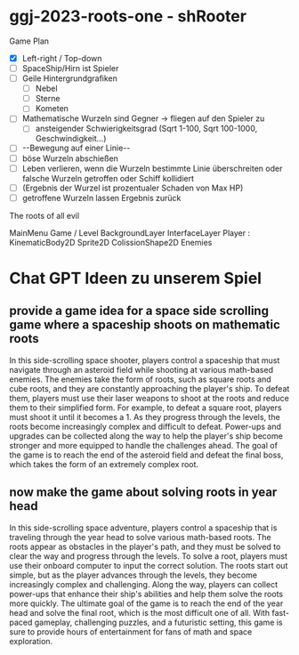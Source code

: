 # ggj-2023-roots-one - shRooter

Game Plan

- [x] Left-right / Top-down
- [ ] SpaceShip/Hirn ist Spieler
- [ ] Geile Hintergrundgrafiken
	- [ ] Nebel
	- [ ] Sterne
	- [ ] Kometen
- [ ] Mathematische Wurzeln sind Gegner -> fliegen auf den Spieler zu
	- [ ] ansteigender Schwierigkeitsgrad (Sqrt 1-100, Sqrt 100-1000, Geschwindigkeit...)
- [ ] --Bewegung auf einer Linie--
- [ ] böse Wurzeln abschießen
- [ ] Leben verlieren, wenn die Wurzeln bestimmte Linie überschreiten oder falsche Wurzeln getroffen oder Schiff kollidiert
- [ ] (Ergebnis der Wurzel ist prozentualer Schaden von Max HP)
- [ ] getroffene Wurzeln lassen Ergebnis zurück

The roots of all evil  

MainMenu
Game / Level
 BackgroundLayer
 InterfaceLayer
 Player : KinematicBody2D 
	Sprite2D
	ColissionShape2D
 Enemies
 
# Chat GPT Ideen zu unserem Spiel
## provide a game idea for a space side scrolling game where a spaceship shoots on mathematic roots
In this side-scrolling space shooter, players control a spaceship that must navigate through an asteroid field while shooting at various math-based enemies. The enemies take the form of roots, such as square roots and cube roots, and they are constantly approaching the player's ship. To defeat them, players must use their laser weapons to shoot at the roots and reduce them to their simplified form. For example, to defeat a square root, players must shoot it until it becomes a 1. As they progress through the levels, the roots become increasingly complex and difficult to defeat. Power-ups and upgrades can be collected along the way to help the player's ship become stronger and more equipped to handle the challenges ahead. The goal of the game is to reach the end of the asteroid field and defeat the final boss, which takes the form of an extremely complex root.

## now make the game about solving roots in year head
In this side-scrolling space adventure, players control a spaceship that is traveling through the year head to solve various math-based roots. The roots appear as obstacles in the player's path, and they must be solved to clear the way and progress through the levels. To solve a root, players must use their onboard computer to input the correct solution. The roots start out simple, but as the player advances through the levels, they become increasingly complex and challenging. Along the way, players can collect power-ups that enhance their ship's abilities and help them solve the roots more quickly. The ultimate goal of the game is to reach the end of the year head and solve the final root, which is the most difficult one of all. With fast-paced gameplay, challenging puzzles, and a futuristic setting, this game is sure to provide hours of entertainment for fans of math and space exploration.
